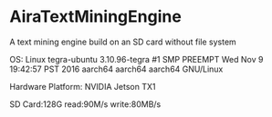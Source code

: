 # AiraTextMiningEngine
A text mining engine build on an SD card without file system

OS: Linux tegra-ubuntu 3.10.96-tegra #1 SMP PREEMPT Wed Nov 9 19:42:57 PST 2016 aarch64 aarch64 aarch64 GNU/Linux

Hardware Platform: NVIDIA Jetson TX1

SD Card:128G read:90M/s write:80MB/s
